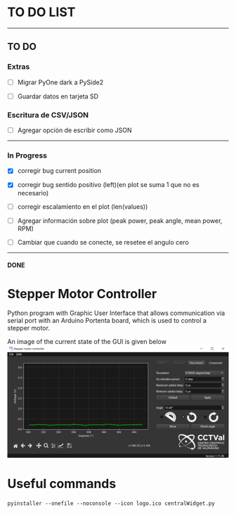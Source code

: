 # TO DO LIST
-------
## TO DO

### Extras
- [ ] Migrar PyOne dark a PySide2

- [ ] Guardar datos en tarjeta SD

### Escritura de CSV/JSON
- [ ] Agregar opción de escribir como JSON
----------------------------------------------------------
### In Progress
- [x] corregir bug current position
- [x] corregir bug sentido positivo (left)(en plot se suma 1 que no es necesario)

- [ ] corregir escalamiento en el plot (len(values))

- [ ] Agregar información sobre plot (peak power, peak angle, mean power, RPM)
- [ ] Cambiar que cuando se conecte, se resetee el angulo cero
------------------------------------------------------------------------
#### DONE


# Stepper Motor Controller

Python program with Graphic User Interface that allows communication via serial port with an Arduino Portenta board, which is used to control a stepper motor.

An image of the current state of the GUI is given below
![image](GUI_mockup.png)


# Useful commands
```
pyinstaller --onefile --noconsole --icon logo.ico centralWidget.py
```
